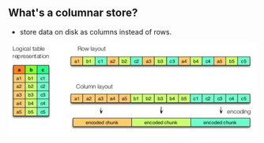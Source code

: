 ## What's a columnar store?

* store data on disk as columns instead of rows.

![columnar comparison](columnar.png)
